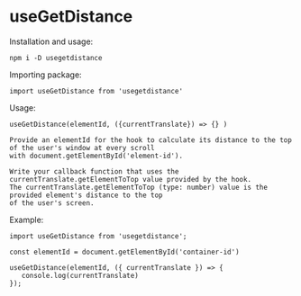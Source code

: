 # useGetDistance

Installation and usage:

    npm i -D usegetdistance

Importing package:

    import useGetDistance from 'usegetdistance'

Usage:

    useGetDistance(elementId, ({currentTranslate}) => {} )

    Provide an elementId for the hook to calculate its distance to the top of the user's window at every scroll
    with document.getElementById('element-id').

    Write your callback function that uses the currentTranslate.getElementToTop value provided by the hook.
    The currentTranslate.getElementToTop (type: number) value is the provided element's distance to the top
    of the user's screen.

Example:

    import useGetDistance from 'usegetdistance';

    const elementId = document.getElementById('container-id')

    useGetDistance(elementId, ({ currentTranslate }) => {
       console.log(currentTranslate)
    });
